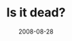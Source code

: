 ---
layout: base.njk
title : 'Is it dead?' 
view_title : 'Is it dead?' 
year : '2008' 
date : '2008-08-28' 
img_file : '/drawing/isitdead.jpg' 
html_file : 'isitdead' 
next_html : 'whereamigoing.html' 
year_order : '385' 
permalink : "title/{{html_file}}.html"
---
